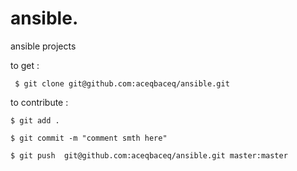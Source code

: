 # ansible.
ansible  projects


to get : 

     $ git clone git@github.com:aceqbaceq/ansible.git

to contribute : 

    $ git add .
    
    $ git commit -m "comment smth here"
    
    $ git push  git@github.com:aceqbaceq/ansible.git master:master



